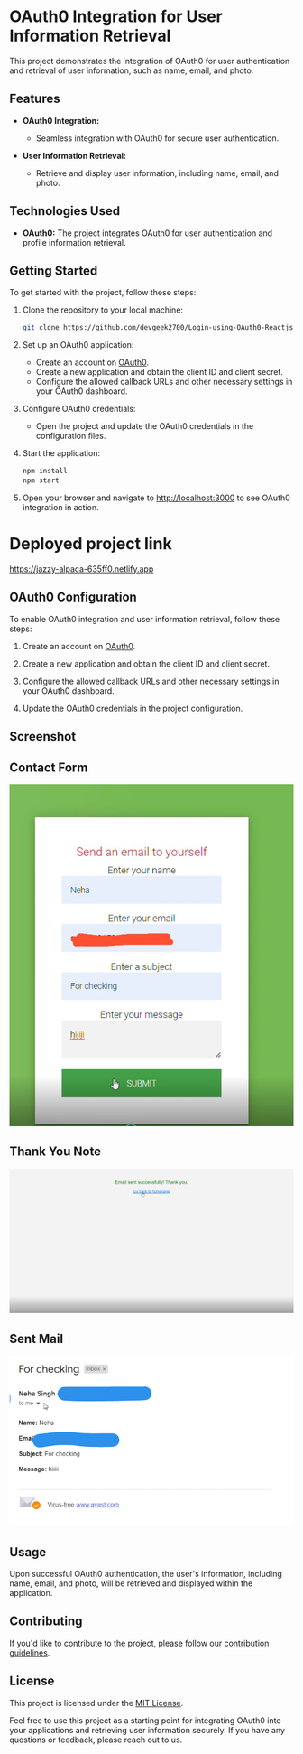 # OAuth0 Integration for User Information Retrieval

This project demonstrates the integration of OAuth0 for user authentication and retrieval of user information, such as name, email, and photo.

## Features

- **OAuth0 Integration:**
  - Seamless integration with OAuth0 for secure user authentication.

- **User Information Retrieval:**
  - Retrieve and display user information, including name, email, and photo.

## Technologies Used

- **OAuth0:** The project integrates OAuth0 for user authentication and profile information retrieval.

## Getting Started

To get started with the project, follow these steps:

1. Clone the repository to your local machine:

   ```bash
   git clone https://github.com/devgeek2700/Login-using-OAuth0-Reactjs-Vite.git
   ```

2. Set up an OAuth0 application:
   - Create an account on [OAuth0](https://auth0.com/).
   - Create a new application and obtain the client ID and client secret.
   - Configure the allowed callback URLs and other necessary settings in your OAuth0 dashboard.

3. Configure OAuth0 credentials:
   - Open the project and update the OAuth0 credentials in the configuration files.

4. Start the application:

   ```bash
   npm install
   npm start
   ```

5. Open your browser and navigate to [http://localhost:3000](http://localhost:3000) to see OAuth0 integration in action.

   

# Deployed project link

https://jazzy-alpaca-635ff0.netlify.app


## OAuth0 Configuration

To enable OAuth0 integration and user information retrieval, follow these steps:

1. Create an account on [OAuth0](https://auth0.com/).

2. Create a new application and obtain the client ID and client secret.

3. Configure the allowed callback URLs and other necessary settings in your OAuth0 dashboard.

4. Update the OAuth0 credentials in the project configuration.

## Screenshot

## Contact Form

![App Screenshot](https://github.com/devgeek2700/Contact-Form-With-Email-using-PHP/blob/master/1.jpg?raw=true)

## Thank You Note

![App Screenshot](https://github.com/devgeek2700/Contact-Form-With-Email-using-PHP/blob/master/2.png?raw=true)

## Sent Mail

![App Screenshot](https://github.com/devgeek2700/Contact-Form-With-Email-using-PHP/blob/master/3.png?raw=true)

## Usage

Upon successful OAuth0 authentication, the user's information, including name, email, and photo, will be retrieved and displayed within the application.

## Contributing

If you'd like to contribute to the project, please follow our [contribution guidelines](CONTRIBUTING.md).

## License

This project is licensed under the [MIT License](LICENSE.md).

Feel free to use this project as a starting point for integrating OAuth0 into your applications and retrieving user information securely. If you have any questions or feedback, please reach out to us.




